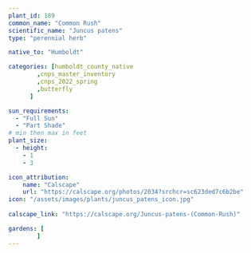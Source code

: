 ```yaml
---
plant_id: 189 
common_name: "Common Rush"
scientific_name: "Juncus patens"
type: "perennial herb"

native_to: "Humboldt"

categories: [humboldt_county_native
        ,cnps_master_inventory
        ,cnps_2022_spring
        ,butterfly
      ]

sun_requirements:
  - "Full Sun"
  - "Part Shade"
# min then max in feet
plant_size:
  - height: 
    - 1 
    - 3

icon_attribution: 
    name: "Calscape"
    url: "https://calscape.org/photos/2034?srchcr=sc623ded7c6b2be"
icon: "/assets/images/plants/juncus_patens_icon.jpg"
 
calscape_link: "https://calscape.org/Juncus-patens-(Common-Rush)"

gardens: [
        ]
---
```








